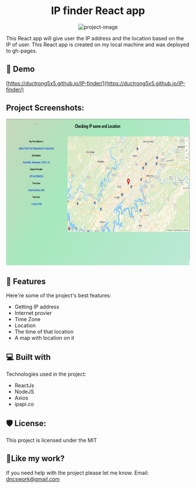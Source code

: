 <h1 align="center" id="title">IP finder React app</h1>

<p align="center"><img src="https://socialify.git.ci/ductrong5x5/IP-finder/image?description=1&amp;font=Bitter&amp;forks=1&amp;issues=1&amp;language=1&amp;name=1&amp;owner=1&amp;pattern=Signal&amp;pulls=1&amp;stargazers=1&amp;theme=Light" alt="project-image"></p>

<p id="description">This React app will give user the IP address and the location based on the IP of user. This React app is created on my local machine and was deployed to gh-pages.</p>

<h2>🚀 Demo</h2>

[https://ductrong5x5.github.io/IP-finder/](https://ductrong5x5.github.io/IP-finder/)

<h2>Project Screenshots:</h2>

<img src="https://github.com/ductrong5x5/IP-finder/blob/main/Screenshot%202024-10-19%20230431.png?raw=true" alt="project-screenshot" height="400/" >

  
  
<h2>🧐 Features</h2>

Here're some of the project's best features:

*   Getting IP address
*   Internet provier
*   Time Zone
*   Location
*   The time of that location
*   A map with location on it

  
  
<h2>💻 Built with</h2>

Technologies used in the project:

*   ReactJs
*   NodeJS
*   Axios
*   ipapi.co

<h2>🛡️ License:</h2>

This project is licensed under the MIT

<h2>💖Like my work?</h2>

If you need help with the project please let me know. Email: dncswork@gmail.com
